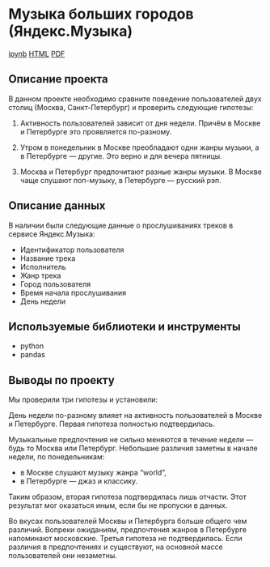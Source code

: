# Музыка больших городов (Яндекс.Музыка)

[ipynb](https://github.com/Lodiur93/yandex_praktikum_projects/blob/main/Проект%20%231.%20Музыка%20больших%20городов/project_1.ipynb) [HTML](https://github.com/Lodiur93/yandex_praktikum_projects/blob/main/Проект%20%231.%20Музыка%20больших%20городов/project_1.html) [PDF](https://github.com/Lodiur93/yandex_praktikum_projects/blob/main/Проект%20%231.%20Музыка%20больших%20городов/project_1.pdf)  

## Описание проекта

В данном проекте необходимо сравните поведение пользователей двух столиц (Москва, Санкт-Петербург) и проверить следующие гипотезы: 

1. Активность пользователей зависит от дня недели. Причём в Москве и Петербурге это проявляется по-разному.

2. Утром в понедельник в Москве преобладают одни жанры музыки, а в Петербурге — другие. Это верно и для вечера пятницы.

3. Москва и Петербург предпочитают разные жанры музыки. В Москве чаще слушают поп-музыку, в Петербурге — русский рэп.

## Описание данных

В наличии были следующие данные о прослушиваниях треков в сервисе Яндекс.Музыка:

- Идентификатор пользователя
- Название трека
- Исполнитель
- Жанр трека
- Город пользователя
- Время начала прослушивания
- День недели 

## Используемые библиотеки и инструменты

- python
- pandas

## Выводы по проекту

Мы проверили три гипотезы и установили:

День недели по-разному влияет на активность пользователей в Москве и Петербурге. Первая гипотеза полностью подтвердилась.

Музыкальные предпочтения не сильно меняются в течение недели — будь то Москва или Петербург. Небольшие различия заметны в начале недели, по понедельникам:

- в Москве слушают музыку жанра “world”,
- в Петербурге — джаз и классику.

Таким образом, вторая гипотеза подтвердилась лишь отчасти. Этот результат мог оказаться иным, если бы не пропуски в данных.

Во вкусах пользователей Москвы и Петербурга больше общего чем различий. Вопреки ожиданиям, предпочтения жанров в Петербурге напоминают московские.
Третья гипотеза не подтвердилась. Если различия в предпочтениях и существуют, на основной массе пользователей они незаметны.

